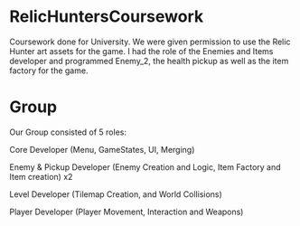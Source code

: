 # RelicHuntersCoursework
Coursework done for University. We were given permission to use the Relic Hunter art assets for the game. I had the role of the Enemies and Items developer and programmed Enemy_2, the health pickup as well as the item factory for the game.

# Group
Our Group consisted of 5 roles:

Core Developer (Menu, GameStates, UI, Merging)

Enemy & Pickup Developer (Enemy Creation and Logic, Item Factory and Item creation) x2

Level Developer (Tilemap Creation, and World Collisions)

Player Developer (Player Movement, Interaction and Weapons)
